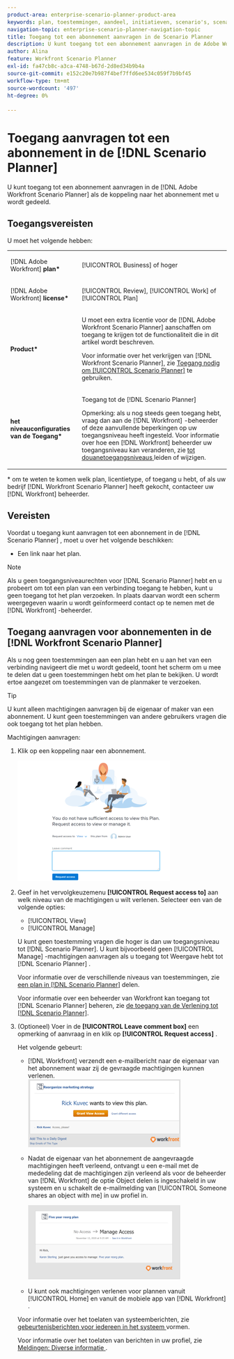 ```yaml
---
product-area: enterprise-scenario-planner-product-area
keywords: plan, toestemmingen, aandeel, initiatieven, scenario's, scenario
navigation-topic: enterprise-scenario-planner-navigation-topic
title: Toegang tot een abonnement aanvragen in de Scenario Planner
description: U kunt toegang tot een abonnement aanvragen in de Adobe Workfront Scenario Planner wanneer de koppeling naar het abonnement met u wordt gedeeld.
author: Alina
feature: Workfront Scenario Planner
exl-id: fa47cb8c-a3ca-4748-b67d-2d8ed34b9b4a
source-git-commit: e152c20e7b987f4bef7ffd6ee534c059f7b9bf45
workflow-type: tm+mt
source-wordcount: '497'
ht-degree: 0%

---
```


# Toegang aanvragen tot een abonnement in de [!DNL Scenario Planner]

U kunt toegang tot een abonnement aanvragen in de [!DNL Adobe Workfront Scenario Planner] als de koppeling naar het abonnement met u wordt gedeeld.

## Toegangsvereisten

U moet het volgende hebben:

<table style="table-layout:auto"> 
 <col> 
 <col> 
 <tbody> 
  <tr> 
   <td> <p>[!DNL Adobe Workfront]<b> plan* </b> </p> </td> 
   <td>[!UICONTROL Business] of hoger</td> 
  </tr> 
  <tr> 
   <td> <p>[!DNL Adobe Workfront]<b> license* </b> </p> </td> 
   <td> <p>[!UICONTROL Review], [!UICONTROL Work] of [!UICONTROL Plan]</p> </td> 
  </tr> 
  <tr> 
   <td><strong> Product* </strong> </td> 
   <td> <p>U moet een extra licentie voor de [!DNL Adobe Workfront Scenario Planner] aanschaffen om toegang te krijgen tot de functionaliteit die in dit artikel wordt beschreven.</p> <p>Voor informatie over het verkrijgen van [!DNL Workfront Scenario Planner], zie <a href="../scenario-planner/access-needed-to-use-sp.md" class="MCXref xref"> Toegang nodig om [!UICONTROL Scenario Planner]</a> te gebruiken. </p> </td> 
  </tr> 
  <tr data-mc-conditions=""> 
   <td><strong> het niveauconfiguraties van de Toegang* </strong> </td> 
   <td> <p>Toegang tot de [!DNL Scenario Planner]</p> <p>Opmerking: als u nog steeds geen toegang hebt, vraag dan aan de [!DNL Workfront] -beheerder of deze aanvullende beperkingen op uw toegangsniveau heeft ingesteld. Voor informatie over hoe een [!DNL Workfront] beheerder uw toegangsniveau kan veranderen, zie <a href="../administration-and-setup/add-users/configure-and-grant-access/create-modify-access-levels.md" class="MCXref xref"> tot douanetoegangsniveaus </a> leiden of wijzigen.</p> </td> 
  </tr> 
 </tbody> 
</table>

&#42; om te weten te komen welk plan, licentietype, of toegang u hebt, of als uw bedrijf [!DNL Workfront Scenario Planner] heeft gekocht, contacteer uw [!DNL Workfront] beheerder.

## Vereisten

Voordat u toegang kunt aanvragen tot een abonnement in de [!DNL Scenario Planner] , moet u over het volgende beschikken:

* Een link naar het plan.

>[!NOTE]
>
>Als u geen toegangsniveaurechten voor [!DNL Scenario Planner] hebt en u probeert om tot een plan van een verbinding toegang te hebben, kunt u geen toegang tot het plan verzoeken. In plaats daarvan wordt een scherm weergegeven waarin u wordt geïnformeerd contact op te nemen met de [!DNL Workfront] -beheerder.

## Toegang aanvragen voor abonnementen in de [!DNL Workfront Scenario Planner]

Als u nog geen toestemmingen aan een plan hebt en u aan het van een verbinding navigeert die met u wordt gedeeld, toont het scherm om u mee te delen dat u geen toestemmingen hebt om het plan te bekijken. U wordt ertoe aangezet om toestemmingen van de planmaker te verzoeken.

>[!TIP]
>
>U kunt alleen machtigingen aanvragen bij de eigenaar of maker van een abonnement. U kunt geen toestemmingen van andere gebruikers vragen die ook toegang tot het plan hebben.

Machtigingen aanvragen:

1. Klik op een koppeling naar een abonnement.

   ![](assets/request-access-to-plan-350x277.png)

1. Geef in het vervolgkeuzemenu **[!UICONTROL Request access to]** aan welk niveau van de machtigingen u wilt verlenen. Selecteer een van de volgende opties:

   * [!UICONTROL View]
   * [!UICONTROL Manage]

   U kunt geen toestemming vragen die hoger is dan uw toegangsniveau tot [!DNL Scenario Planner]. U kunt bijvoorbeeld geen [!UICONTROL Manage] -machtigingen aanvragen als u toegang tot Weergave hebt tot [!DNL Scenario Planner] .

   Voor informatie over de verschillende niveaus van toestemmingen, zie [ een plan in  [!DNL Scenario Planner]](../scenario-planner/share-a-plan.md) delen.

   Voor informatie over een beheerder van Workfront kan toegang tot [!DNL Scenario Planner] beheren, zie [ de toegang van de Verlening tot  [!DNL Scenario Planner]](../administration-and-setup/add-users/configure-and-grant-access/grant-access-sp.md).

1. (Optioneel) Voer in de **[!UICONTROL Leave comment box]** een opmerking of aanvraag in en klik op **[!UICONTROL Request access]** .

   Het volgende gebeurt:

   * [!DNL Workfront] verzendt een e-mailbericht naar de eigenaar van het abonnement waar zij de gevraagde machtigingen kunnen verlenen.\
     ![](assets/request-access-to-plan-email-350x156.png)

   * Nadat de eigenaar van het abonnement de aangevraagde machtigingen heeft verleend, ontvangt u een e-mail met de mededeling dat de machtigingen zijn verleend als voor de beheerder van [!DNL Workfront] de optie Object delen is ingeschakeld in uw systeem en u schakelt de e-mailmelding van [!UICONTROL Someone shares an object with me] in uw profiel in.

     ![](assets/access-granted-to-plan-email-350x172.png)

   * U kunt ook machtigingen verlenen voor plannen vanuit [!UICONTROL Home] en vanuit de mobiele app van [!DNL Workfront] .

   Voor informatie over het toelaten van systeemberichten, zie [ gebeurtenisberichten voor iedereen in het systeem ](../administration-and-setup/manage-workfront/emails/configure-event-notifications-for-everyone-in-the-system.md) vormen.

   Voor informatie over het toelaten van berichten in uw profiel, zie [ Meldingen: Diverse informatie ](../workfront-basics/using-notifications/notifications-misc-information.md).
